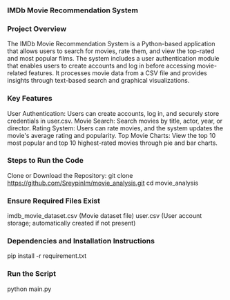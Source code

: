 ### IMDb Movie Recommendation System

### Project Overview
The IMDb Movie Recommendation System is a Python-based application that allows users to search for movies, rate them, and view the top-rated and most popular films. The system includes a user authentication module that enables users to create accounts and log in before accessing movie-related features. It processes movie data from a CSV file and provides insights through text-based search and graphical visualizations.


### Key Features
User Authentication: Users can create accounts, log in, and securely store credentials in user.csv.
Movie Search: Search movies by title, actor, year, or director.
Rating System: Users can rate movies, and the system updates the movie's average rating and popularity.
Top Movie Charts: View the top 10 most popular and top 10 highest-rated movies through pie and bar charts.


### Steps to Run the Code
Clone or Download the Repository:
git clone https://github.com/SreypinIm/movie_analysis.git
cd movie_analysis


### Ensure Required Files Exist
imdb_movie_dataset.csv (Movie dataset file)
user.csv (User account storage; automatically created if not present)


### Dependencies and Installation Instructions
pip install -r requirement.txt


### Run the Script
python main.py
